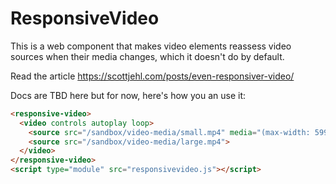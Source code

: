 # ResponsiveVideo
This is a web component that makes video elements reassess video sources when their media changes, which it doesn't do by default.

Read the article https://scottjehl.com/posts/even-responsiver-video/ 

Docs are TBD here but for now, here's how you an use it:

```html
<responsive-video>
  <video controls autoplay loop>
    <source src="/sandbox/video-media/small.mp4" media="(max-width: 599px)">
    <source src="/sandbox/video-media/large.mp4">
  </video>
</responsive-video>
<script type="module" src="responsivevideo.js"></script>
```


